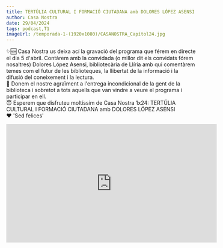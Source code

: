 ```yaml
---
title: TERTÚLIA CULTURAL I FORMACIÓ CIUTADANA amb DOLORES LÓPEZ ASENSI | Casa Nostra 1x24
author: Casa Nostra
date: 29/04/2024
tags: podcast,T1
imageUrl: /temporada-1-(1920x1080)/CASANOSTRA_Capítol24.jpg
---
```


<p>✨🆕 Casa Nostra us deixa ací la gravació del programa que férem en directe el dia 5 d&#39;abril. Contàrem amb la convidada (o millor dit els convidats fórem nosaltres) Dolores López Asensi, bibliotecària de Llíria amb qui comentàrem temes com el futur de les biblioteques, la llibertat de la informació i la difusió del coneixement i la lectura.
<br>🥺 Donem el nostre agraïment a l&#39;entrega incondicional de la gent de la biblioteca i sobretot a tots aquells que van vindre a veure el programa i participar en ell.
<br>😇 Esperem que disfruteu moltíssim de Casa Nostra 1x24: TERTÚLIA CULTURAL I FORMACIÓ CIUTADANA amb DOLORES LÓPEZ ASENSI
<br>❤️ &#39;Sed felices&#39;</p>

<iframe width="560" height="315" src="https://www.youtube.com/embed/Pt81uyiot_g?si=vSdGHw7QWIao114C" title="YouTube video player" frameborder="0" allow="accelerometer; autoplay; clipboard-write; encrypted-media; gyroscope; picture-in-picture; web-share" referrerpolicy="strict-origin-when-cross-origin" allowfullscreen></iframe>
